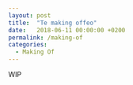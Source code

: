 ```yaml
---
layout: post
title:  "Te making offeo"
date:   2018-06-11 00:00:00 +0200
permalink: /making-of
categories:
  - Making Of
---
```

WIP
